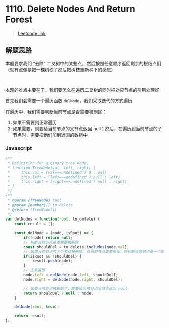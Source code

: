 # 1110. Delete Nodes And Return Forest

> [Leetcode link](https://leetcode.com/problems/delete-nodes-and-return-forest/)



## 解题思路

本题要求我们 “去除” 二叉树中的某些点，然后按照任意顺序返回剩余的根结点们（就有点像是把一棵树砍了然后把树枝重新种下的感觉）

<br />

本题的难点主要在于，我们要怎么在遍历二叉树的同时把对应节点的引用处理好

首先我们会需要一个遍历函数 `delNode`，我们采取迭代的方式遍历

在遍历中，我们需要判断当前节点是否需要被删除：

1. 如果不需要则正常遍历
2. 如果需要，则要给当前节点的父节点返回 null；然后，在遍历到当前节点的子节点时，需要把他们加到返回的数组中

### Javascript

```js
/**
 * Definition for a binary tree node.
 * function TreeNode(val, left, right) {
 *     this.val = (val===undefined ? 0 : val)
 *     this.left = (left===undefined ? null : left)
 *     this.right = (right===undefined ? null : right)
 * }
 */
/**
 * @param {TreeNode} root
 * @param {number[]} to_delete
 * @return {TreeNode[]}
 */
var delNodes = function(root, to_delete) {
    const result = [];

    const delNode = (node, isRoot) => {
        if(!node) return null;
      	// 判断当前节点是否需要被删除
        const shouldDel = to_delete.includes(node.val);
      	// 如果当前节点的上个节点被删除，且当前节点需要保留，则判断当前节点是一个新的根结点，需要返回
        if(isRoot && !shouldDel) {
            result.push(node);
        }
      	// 正常遍历
        node.left = delNode(node.left, shouldDel);
        node.right = delNode(node.right, shouldDel);

      	// 如果当前节点被删除了，需要给当前节点父节点返回 null
        return shouldDel ? null : node;
    }

    delNode(root, true);

    return result;
};

```

